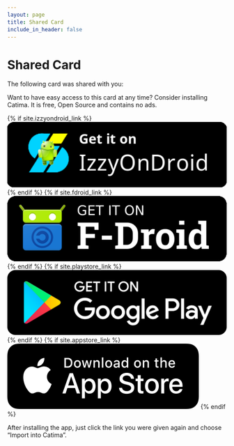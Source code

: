 ```yaml
---
layout: page
title: Shared Card
include_in_header: false
---
```


# Shared Card

The following card was shared with you:

<div id="sharedCardInfo" class="cardStyle" itemscope itemtype="https://schema.org/ProgramMembership">
    <strong id="sharedCardInfoStore" itemprop="hostingOrganization"></strong>
    <p><canvas id="sharedCardInfoBarcode"></canvas></p>
    <div id="sharedCardInfoCardID" itemprop="membershipNumber"></div>
    <div id="sharedCardInfoBalance"></div>
    <div id="sharedCardInfoExpiry"></div>
    <div id="sharedCardInfoNote"></div>
</div>

Want to have easy access to this card at any time? Consider installing Catima. It is free, Open Source and contains no ads.

<div>
    {% if site.izzyondroid_link %}
        <a class="izzyOnDroidLink" href="{{site.izzyondroid_link}}"><img class="downloadButton" src="/assets/izzyondroid.png"></a>
    {% endif %}
    {% if site.fdroid_link %}
        <a class="fdroidLink" href="{{site.fdroid_link}}"><img class="downloadButton" src="/assets/fdroid.png"></a>
    {% endif %}
    {% if site.playstore_link %}
        <a class="playStoreLink" href="{{site.playstore_link}}"><img class="downloadButton" src="/assets/playstore.png"></a>
    {% endif %}
    {% if site.appstore_link %}
        <a class="appStoreLink" href="{{site.appstore_link}}"><img class="downloadButton" src="/assets/appstore.png"></a>
    {% endif %}
</div>

After installing the app, just click the link you were given again and choose “Import into Catima”.

<script src="/assets/bwip-js-min.js"></script>
<script>

function androidToHex (color) {
  var hex = parseInt(color);
  if (color < 0) { hex = 0xFFFFFFFF + hex + 1; }
  return `#${hex.toString(16).slice(2)}`;
}

function hexToRgb(hex) {
  var result = /^#?([a-f\d]{2})([a-f\d]{2})([a-f\d]{2})$/i.exec(hex);
  return `${parseInt(result[1], 16)}, ${parseInt(result[2], 16)}, ${parseInt(result[3], 16)}`;
}

function getTextColor (backgroundColor) {
  var rgb  = backgroundColor
  var r = rgb.split(",")[0];
  var g = rgb.split(",")[1];
  var b = rgb.split(",")[2];
  // get YIQ ratio
  var yiq = ((r * 299) + (g * 587) + (b * 114)) / 1000;
  // return better contrasting color
  return (yiq >= 128) ? "black" : "white";
}

var setField = function(fieldName, value) {
  document.getElementById(`sharedCardInfo${fieldName}`).innerText = value;
}

var setProperty = function(propertyName, value) {
  document.documentElement.style.setProperty(propertyName, value)
}

if (window.location.hash) {
  var parts = decodeURIComponent(window.location.hash.substring(1)).split("&");

  // Defaults
  var data = {
      "store": null,
      "cardid": null,
      "barcodeid": null,
      "barcodetype": null,
      "balancetype": null,
      "expiry": null,
      "headercolor": null
  };

  parts.forEach(function(part) {
      kv = part.split("=", 2);
      key = kv[0];
      value = decodeURIComponent(kv[1].replace(/\+/g, " "));
      data[key] = value;
  });

  innerHTML = [];
  if (data["store"] != null) {
      setField("Store", data["store"]);
  };
  if (data["barcodetype"] != null) {
      catimaToBwipMap = {
          "AZTEC": "azteccode",
          "CODABAR": "rationalizedCodabar",
          "CODE_39": "code39",
          "CODE_93": "code93",
          "CODE_128": "code128",
          "DATA_MATRIX": "datamatrix",
          "EAN_8": "ean8",
          "EAN_13": "ean13",
          "ITF": "interleaved2of5",
          "MAXICODE": "maxicode",
          "PDF_417": "pdf417",
          "QR_CODE": "qrcode",
          "RSS_14": "databarexpanded",
          "RSS_EXPANDED": "databarexpanded",
          "UPC_A": "upca",
          "UPC_E": "upce"
      }

      try {
          bwipjs.toCanvas(document.getElementById("sharedCardInfoBarcode"), {
              bcid: catimaToBwipMap[data["barcodetype"]],
              text: data["barcodeid"] ?? data["cardid"],
              includetext: false,
              backgroundcolor: "ffffff",
              padding: 2
          });
      } catch (e) {
          // `e` may be a string or Error object
      }
  }

  if (data["cardid"] != null) {
      setField("CardID", data["cardid"]);
  };
  if (data["balance"] != null) {
      setField("Balance", `${data["balance"]} ${data["balancetype"] ?? "points"}`);
  };
  if (data["expiry"] != null) {
      setField("Expiry", new Date(parseInt(data["expiry"])).toLocaleDateString())
  };
  if (data["note"] != null) {
      setField("Note", data["note"]);
  }

  // only run color calculations when values are set
  // otherwise use defaults
  if (data["headercolor"] != null) {
    var accentColor = androidToHex(data["headercolor"]);
    var textColor = getTextColor(hexToRgb(accentColor));
  } else {
    var accentColor = "#235";
    var textColor = "#FFF"
  }

  setProperty("--card-accent-color", accentColor)
  setProperty("--card-text-color", textColor)

}

</script>
